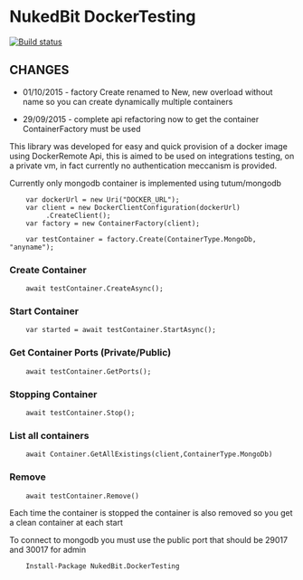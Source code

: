# NukedBit DockerTesting

[![Build status](https://ci.appveyor.com/api/projects/status/1u8x31rhemdjjh0h/branch/master?svg=true)](https://ci.appveyor.com/project/nukedbit/nukedbit-dockertesting/branch/master)

## CHANGES

- 01/10/2015 - factory Create renamed to New, new overload without name so you can create dynamically multiple containers

- 29/09/2015 - complete api refactoring now to get the container ContainerFactory must be used


This library was developed for easy and quick provision of a docker image using DockerRemote Api, this is aimed to be used on integrations testing, on a private vm, in fact currently no authentication meccanism is provided.

Currently only mongodb container is implemented using tutum/mongodb

        var dockerUrl = new Uri("DOCKER_URL");
        var client = new DockerClientConfiguration(dockerUrl)
             .CreateClient();
        var factory = new ContainerFactory(client);
        
        var testContainer = factory.Create(ContainerType.MongoDb, "anyname");

### Create Container

        await testContainer.CreateAsync(); 

### Start Container

        var started = await testContainer.StartAsync();             

### Get Container Ports (Private/Public)           

        await testContainer.GetPorts();

### Stopping Container

        await testContainer.Stop();        

### List all containers
        
        await Container.GetAllExistings(client,ContainerType.MongoDb)

### Remove

        await testContainer.Remove()


Each time the container is stopped the container is also removed so you get a clean container at each start

To connect to mongodb you must use the public port that should be 29017 and 30017 for admin


		Install-Package NukedBit.DockerTesting 